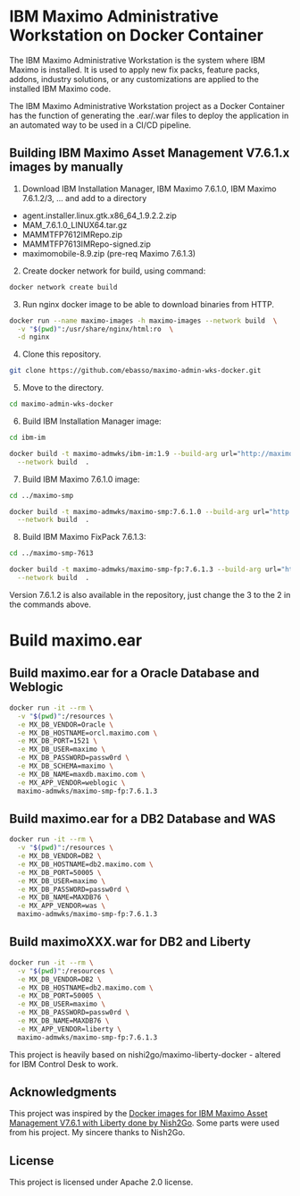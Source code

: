 # IBM Maximo Administrative Workstation on Docker Container

The IBM Maximo Administrative Workstation is the system where IBM Maximo is installed. It is used to apply new fix packs, feature packs, addons, industry solutions, or any customizations are applied to the installed IBM Maximo code. 

The IBM Maximo Administrative Workstation project as a Docker Container has the function of generating the .ear/.war files to deploy the application in an automated way to be used in a CI/CD pipeline.


## Building IBM Maximo Asset Management V7.6.1.x images by manually

1. Download IBM Installation Manager, IBM Maximo 7.6.1.0, IBM Maximo 7.6.1.2/3, ... and add to a directory

* agent.installer.linux.gtk.x86_64_1.9.2.2.zip
* MAM_7.6.1.0_LINUX64.tar.gz
* MAMMTFP7612IMRepo.zip
* MAMMTFP7613IMRepo-signed.zip
* maximomobile-8.9.zip (pre-req Maximo 7.6.1.3)

2. Create docker network for build, using command:
```bash
docker network create build
```

3. Run nginx docker image to be able to download binaries from HTTP.
```bash
docker run --name maximo-images -h maximo-images --network build  \
  -v "$(pwd)":/usr/share/nginx/html:ro  \
  -d nginx
```

4. Clone this repository.
```bash
git clone https://github.com/ebasso/maximo-admin-wks-docker.git
```

5. Move to the directory.
```bash
cd maximo-admin-wks-docker
```

6. Build IBM Installation Manager image:
```bash
cd ibm-im

docker build -t maximo-admwks/ibm-im:1.9 --build-arg url="http://maximo-images"  \
  --network build  .
```

7. Build IBM Maximo 7.6.1.0 image:
```bash
cd ../maximo-smp

docker build -t maximo-admwks/maximo-smp:7.6.1.0 --build-arg url="http://maximo-images"  \
  --network build  .
```

8. Build IBM Maximo FixPack 7.6.1.3:
```bash
cd ../maximo-smp-7613

docker build -t maximo-admwks/maximo-smp-fp:7.6.1.3 --build-arg url="http://maximo-images"  \
  --network build  .
```

Version 7.6.1.2 is also available in the repository, just change the 3 to the 2 in the commands above.


# Build maximo.ear

## Build maximo.ear for a Oracle Database and Weblogic

```bash
docker run -it --rm \
  -v "$(pwd)":/resources \
  -e MX_DB_VENDOR=Oracle \
  -e MX_DB_HOSTNAME=orcl.maximo.com \
  -e MX_DB_PORT=1521 \
  -e MX_DB_USER=maximo \
  -e MX_DB_PASSWORD=passw0rd \
  -e MX_DB_SCHEMA=maximo \
  -e MX_DB_NAME=maxdb.maximo.com \
  -e MX_APP_VENDOR=weblogic \
  maximo-admwks/maximo-smp-fp:7.6.1.3
```

## Build maximo.ear for a DB2 Database and WAS

```bash
docker run -it --rm \
  -v "$(pwd)":/resources \
  -e MX_DB_VENDOR=DB2 \
  -e MX_DB_HOSTNAME=db2.maximo.com \
  -e MX_DB_PORT=50005 \
  -e MX_DB_USER=maximo \
  -e MX_DB_PASSWORD=passw0rd \
  -e MX_DB_NAME=MAXDB76 \
  -e MX_APP_VENDOR=was \
  maximo-admwks/maximo-smp-fp:7.6.1.3
```

## Build maximoXXX.war for DB2 and Liberty

```bash
docker run -it --rm \
  -v "$(pwd)":/resources \
  -e MX_DB_VENDOR=DB2 \
  -e MX_DB_HOSTNAME=db2.maximo.com \
  -e MX_DB_PORT=50005 \
  -e MX_DB_USER=maximo \
  -e MX_DB_PASSWORD=passw0rd \
  -e MX_DB_NAME=MAXDB76 \
  -e MX_APP_VENDOR=liberty \
  maximo-admwks/maximo-smp-fp:7.6.1.3
```

This project is heavily based on nishi2go/maximo-liberty-docker - altered for IBM Control Desk to work. 

## Acknowledgments

This project was inspired by the [Docker images for IBM Maximo Asset Management V7.6.1 with Liberty done by Nish2Go](https://github.com/nishi2go/maximo-liberty-docker). Some parts were used from his project. My sincere thanks to Nish2Go.

## License

This project is licensed under Apache 2.0 license.
